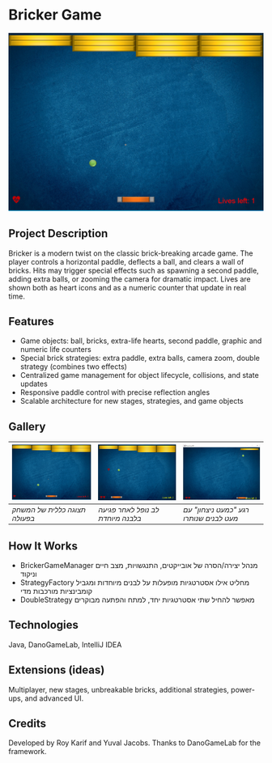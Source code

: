 # Bricker Game

![Hero Screenshot](assets/hero-gameplay.png)
<!-- צילום מסך "כללי" של המשחק בפעולה: פאדל, כדור, קיר לבנים צבעוני -->

## Project Description
Bricker is a modern twist on the classic brick-breaking arcade game. The player controls a horizontal paddle, deflects a ball, and clears a wall of bricks. Hits may trigger special effects such as spawning a second paddle, adding extra balls, or zooming the camera for dramatic impact. Lives are shown both as heart icons and as a numeric counter that update in real time.

## Features
- Game objects: ball, bricks, extra-life hearts, second paddle, graphic and numeric life counters  
- Special brick strategies: extra paddle, extra balls, camera zoom, double strategy (combines two effects)  
- Centralized game management for object lifecycle, collisions, and state updates  
- Responsive paddle control with precise reflection angles  
- Scalable architecture for new stages, strategies, and game objects

## Gallery
| ![Hero Gameplay](assets/hero-gameplay.png) | ![Extra Life Drop](assets/extra-life.png) | ![Near Win](assets/near-win.png) |
|---|---|---|
| *תצוגה כללית של המשחק בפעולה* | *לב נופל לאחר פגיעה בלבנה מיוחדת* | *רגע "כמעט ניצחון" עם מעט לבנים שנותרו* |

## How It Works
- BrickerGameManager מנהל יצירה/הסרה של אובייקטים, התנגשויות, מצב חיים וניקוד  
- StrategyFactory מחליט אילו אסטרטגיות מופעלות על לבנים מיוחדות ומגביל קומבינציות מורכבות מדי  
- DoubleStrategy מאפשר להחיל שתי אסטרטגיות יחד, למתח והפתעה מבוקרים

## Technologies
Java, DanoGameLab, IntelliJ IDEA

## Extensions (ideas)
Multiplayer, new stages, unbreakable bricks, additional strategies, power-ups, and advanced UI.

## Credits
Developed by Roy Karif and Yuval Jacobs. Thanks to DanoGameLab for the framework.
